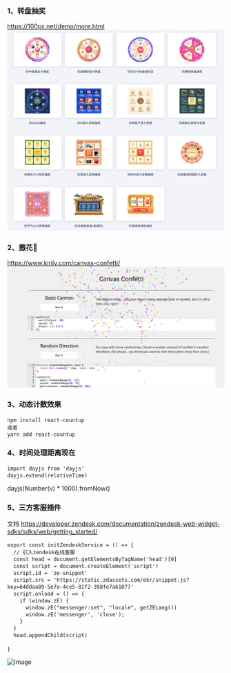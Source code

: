 ### 	1、转盘抽奖

https://100px.net/demo/more.html
![alt text](image.png)

### 	2、撒花🎉

https://www.kirilv.com/canvas-confetti/
![alt text](image-1.png)

###     3、动态计数效果

```
npm install react-countup
或者
yarn add react-countup
```

###     4、时间处理距离现在

```
import dayjs from 'dayjs'
dayjs.extend(relativeTime)
```

dayjs(Number(v) * 1000).fromNow()

###     5、三方客服插件
文档 https://developer.zendesk.com/documentation/zendesk-web-widget-sdks/sdks/web/getting_started/
```
export const initZendeskService = () => {
  // 引入zendesk在线客服
  const head = document.getElementsByTagName('head')[0]
  const script = document.createElement('script')
  script.id = 'ze-snippet'
  script.src = 'https://static.zdassets.com/ekr/snippet.js?key=64ddaa89-5e7a-4ce5-81f2-398fe7a61077'
  script.onload = () => {
    if (window.zE) {
      window.zE("messenger:set", "locale", getZELang())
      window.zE('messenger', 'close');
    }
  }
  head.appendChild(script)

}
```
<img width="417" alt="image" src="https://github.com/user-attachments/assets/45db090e-f825-4de5-be08-6964cd2adf35" />


